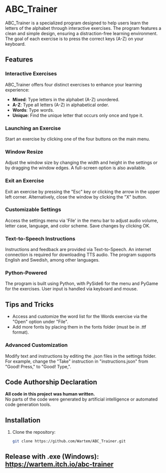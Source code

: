 # ABC_Trainer

ABC_Trainer is a specialized program designed to help users learn the letters of the alphabet through interactive exercises. The program features a clean and simple design, ensuring a distraction-free learning environment. The goal of each exercise is to press the correct keys (A-Z) on your keyboard.

## Features

### Interactive Exercises
ABC_Trainer offers four distinct exercises to enhance your learning experience:
- **Mixed**: Type letters in the alphabet (A-Z) unordered.
- **A-Z**: Type all letters (A-Z) in alphabetical order.
- **Words**: Type words.
- **Unique**: Find the unique letter that occurs only once and type it.

### Launching an Exercise
Start an exercise by clicking one of the four buttons on the main menu.

### Window Resize
Adjust the window size by changing the width and height in the settings or by dragging the window edges. A full-screen option is also available.

### Exit an Exercise
Exit an exercise by pressing the "Esc" key or clicking the arrow in the upper left corner. Alternatively, close the window by clicking the "X" button.

### Customizable Settings
Access the settings menu via 'File' in the menu bar to adjust audio volume, letter case, language, and color scheme. Save changes by clicking OK.

### Text-to-Speech Instructions
Instructions and feedback are provided via Text-to-Speech. An internet connection is required for downloading TTS audio. The program supports English and Swedish, among other languages.

### Python-Powered
The program is built using Python, with PySide6 for the menu and PyGame for the exercises. User input is handled via keyboard and mouse.

## Tips and Tricks
- Access and customize the word list for the Words exercise via the "Open" option under "File".
- Add more fonts by placing them in the fonts folder (must be in .ttf format).

### Advanced Customization
Modify text and instructions by editing the .json files in the settings folder. For example, change the "Take" instruction in "instructions.json" from "Good! Press," to "Good! Type,".

## Code Authorship Declaration

**All code in this project was human written.**  
No parts of the code were generated by artificial intelligence or automated code generation tools.

## Installation

1. Clone the repository:
   ```bash
   git clone https://github.com/Wartem/ABC_Trainer.git

## Release with .exe (Windows): https://wartem.itch.io/abc-trainer
